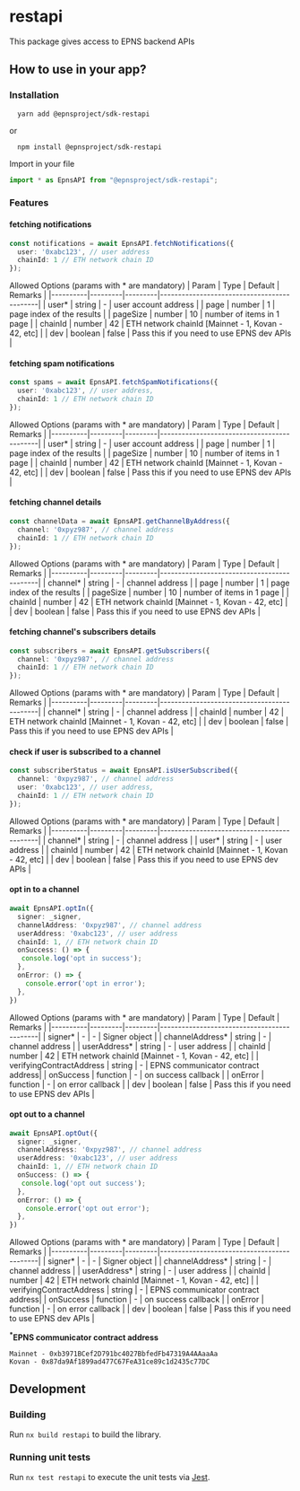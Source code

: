 # restapi
This package gives access to EPNS backend APIs

## How to use in your app?

### Installation
```
  yarn add @epnsproject/sdk-restapi
```
  or
```
  npm install @epnsproject/sdk-restapi  
```
Import in your file
```typescript
import * as EpnsAPI from "@epnsproject/sdk-restapi";
```

### Features

#### **fetching notifications**
```typescript
const notifications = await EpnsAPI.fetchNotifications({
  user: '0xabc123', // user address
  chainId: 1 // ETH network chain ID
});
```
Allowed Options (params with * are mandatory)
| Param    | Type    | Default | Remarks                                    |
|----------|---------|---------|--------------------------------------------|
| user*    | string  | -       | user account address                       |
| page     | number  | 1       | page index of the results                  |
| pageSize | number  | 10      | number of items in 1 page                  |
| chainId  | number  | 42      | ETH network chainId [Mainnet - 1, Kovan - 42, etc]                       |
| dev      | boolean | false   | Pass this if you need to use EPNS dev APIs |

#### **fetching spam notifications**
```typescript
const spams = await EpnsAPI.fetchSpamNotifications({
  user: '0xabc123', // user address,
  chainId: 1 // ETH network chain ID
});
```

Allowed Options (params with * are mandatory)
| Param    | Type    | Default | Remarks                                    |
|----------|---------|---------|--------------------------------------------|
| user*    | string  | -       | user account address                       |
| page     | number  | 1       | page index of the results                  |
| pageSize | number  | 10      | number of items in 1 page                  |
| chainId  | number  | 42      | ETH network chainId [Mainnet - 1, Kovan - 42, etc]                       |
| dev      | boolean | false   | Pass this if you need to use EPNS dev APIs |


#### **fetching channel details**
```typescript
const channelData = await EpnsAPI.getChannelByAddress({
  channel: '0xpyz987', // channel address
  chainId: 1 // ETH network chain ID
});
```

Allowed Options (params with * are mandatory)
| Param    | Type    | Default | Remarks                                    |
|----------|---------|---------|--------------------------------------------|
| channel*    | string  | -       | channel address                       |
| page     | number  | 1       | page index of the results                  |
| pageSize | number  | 10      | number of items in 1 page                  |
| chainId  | number  | 42      | ETH network chainId [Mainnet - 1, Kovan - 42, etc]                       |
| dev      | boolean | false   | Pass this if you need to use EPNS dev APIs |


#### **fetching channel's subscribers details**
```typescript
const subscribers = await EpnsAPI.getSubscribers({
  channel: '0xpyz987', // channel address
  chainId: 1 // ETH network chain ID
});
```

Allowed Options (params with * are mandatory)
| Param    | Type    | Default | Remarks                                    |
|----------|---------|---------|--------------------------------------------|
| channel*    | string  | -       | channel address                       |
| chainId  | number  | 42      | ETH network chainId [Mainnet - 1, Kovan - 42, etc]                       |
| dev      | boolean | false   | Pass this if you need to use EPNS dev APIs |


#### **check if user is subscribed to a channel**
```typescript
const subscriberStatus = await EpnsAPI.isUserSubscribed({
  channel: '0xpyz987', // channel address
  user: '0xabc123', // user address,
  chainId: 1 // ETH network chain ID
});
```

Allowed Options (params with * are mandatory)
| Param    | Type    | Default | Remarks                                    |
|----------|---------|---------|--------------------------------------------|
| channel*    | string  | -       | channel address                       |
| user*    | string  | -       | user address                       |
| chainId  | number  | 42      | ETH network chainId [Mainnet - 1, Kovan - 42, etc]                       |
| dev      | boolean | false   | Pass this if you need to use EPNS dev APIs |


#### **opt in to a channel**
```typescript
await EpnsAPI.optIn({
  signer: _signer,
  channelAddress: '0xpyz987', // channel address
  userAddress: '0xabc123', // user address
  chainId: 1, // ETH network chain ID
  onSuccess: () => {
   console.log('opt in success');
  },
  onError: () => {
    console.error('opt in error');
  },
})
```

Allowed Options (params with * are mandatory)
| Param    | Type    | Default | Remarks                                    |
|----------|---------|---------|--------------------------------------------|
| signer*    | -  | -       | Signer object                       |
| channelAddress*    | string  | -       | channel address                       |
| userAddress*    | string  | -       | user address                       |
| chainId  | number  | 42      | ETH network chainId [Mainnet - 1, Kovan - 42, etc]                       |
| verifyingContractAddress      | string | - | EPNS communicator contract address|
| onSuccess      | function | -   | on success callback |
| onError      | function | -   | on error callback |
| dev      | boolean | false   | Pass this if you need to use EPNS dev APIs |


#### **opt out to a channel**
```typescript
await EpnsAPI.optOut({
  signer: _signer,
  channelAddress: '0xpyz987', // channel address
  userAddress: '0xabc123', // user address
  chainId: 1, // ETH network chain ID
  onSuccess: () => {
   console.log('opt out success');
  },
  onError: () => {
    console.error('opt out error');
  },
})
```
Allowed Options (params with * are mandatory)
| Param    | Type    | Default | Remarks                                    |
|----------|---------|---------|--------------------------------------------|
| signer*    | -  | -       | Signer object                       |
| channelAddress*    | string  | -       | channel address                       |
| userAddress*    | string  | -       | user address                       |
| chainId  | number  | 42      | ETH network chainId [Mainnet - 1, Kovan - 42, etc]                       |
| verifyingContractAddress      | string | - | EPNS communicator contract address|
| onSuccess      | function | -   | on success callback |
| onError      | function | -   | on error callback |
| dev      | boolean | false   | Pass this if you need to use EPNS dev APIs |

**<sup>*</sup>EPNS communicator contract address**
```
Mainnet - 0xb3971BCef2D791bc4027BbfedFb47319A4AAaaAa
Kovan - 0x87da9Af1899ad477C67FeA31ce89c1d2435c77DC
```

## Development

### Building

Run `nx build restapi` to build the library.

### Running unit tests

Run `nx test restapi` to execute the unit tests via [Jest](https://jestjs.io).

